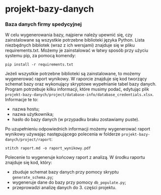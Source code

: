 # projekt-bazy-danych
### Baza danych firmy spedycyjnej

W celu wygenerowania bazy, najpierw należy upewnić się, czy zainstalowane są wszystkie potrzebne biblioteki języka Python. Lista niezbędnych bibliotek (wraz z ich wersjami) znajduje się w pliku requirements.txt. Możemy je zainstalować w łatwy sposób przy użyciu systemu pip, za pomocą komendy:


    pip install -r requirements.txt


Jeżeli wszystkie potrzebne biblioteki są zainstalowane, to możemy wygenerować raport wynikowy.
W raporcie znajduje się kod tworzący schemat bazy oraz wykonujący skryptowe wypełnianie tabel bazy danych.
Program potrzebuje kilku informacji, które musimy podać, edytując plik `projekt-bazy-danych/project/database-info/database_credentials.xlsx`.
Informacje te to:

* nazwa hostu;
* nazwa użytkownika;
* hasło do bazy danych (w przypadku braku zostawiamy puste).

Po uzupełnieniu odpowiednich informacji możemy wygenerować raport wynikowy
używając następującego polecenia w folderze `projekt-bazy-danych/project/raport`:
 
    stitch raport.md -o raport_wynikowy.pdf
    
Polecenie to wygeneruje końcowy raport z analizą. W środku raportu znajduje się kod, który:

* zbuduje schemat bazy danych przy pomocy skryptu `generate_schema.py`;
* wygeneruje dane do bazy przy pomocy `db_populate.py`;
* przeprowadzi analizę danych do 3. części projektu.


